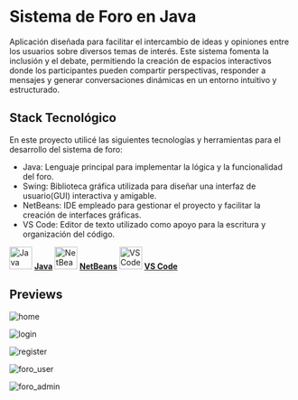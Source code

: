 # Sistema de Foro en Java

Aplicación diseñada para facilitar el intercambio de ideas y opiniones entre los usuarios sobre diversos temas de interés. Este sistema fomenta la inclusión y el debate, permitiendo la creación de espacios interactivos donde los participantes pueden compartir perspectivas, responder a mensajes y generar conversaciones dinámicas en un entorno intuitivo y estructurado.

## Stack Tecnológico

En este proyecto utilicé las siguientes tecnologías y herramientas para el desarrollo del sistema de foro:

- Java: Lenguaje principal para implementar la lógica y la funcionalidad del foro.
- Swing: Biblioteca gráfica utilizada para diseñar una interfaz de usuario(GUI) interactiva y amigable.
- NetBeans: IDE empleado para gestionar el proyecto y facilitar la creación de interfaces gráficas.
- VS Code: Editor de texto utilizado como apoyo para la escritura y organización del código.

<img src="https://upload.wikimedia.org/wikipedia/en/3/30/Java_programming_language_logo.svg" alt="Java " width="40"> [**Java**](https://www.java.com)
<img src="https://upload.wikimedia.org/wikipedia/commons/9/98/Apache_NetBeans_Logo.svg" alt="NetBeans" width="40"> [**NetBeans**](https://netbeans.apache.org)
<img src="https://code.visualstudio.com/assets/images/code-stable.png" alt="VS Code" width="40"> [**VS Code**](https://code.visualstudio.com)

## Previews
![home](https://github.com/user-attachments/assets/5a91b9ef-fab5-4b0b-b00a-25786152ab7e)

![login](https://github.com/user-attachments/assets/ec398289-0e51-4628-917d-a5bf5c5b7d8c)

![register](https://github.com/user-attachments/assets/21f46db1-6fc6-4072-a967-d478dce57225)

![foro_user](https://github.com/user-attachments/assets/4fbf7164-8ca2-48ee-a310-046697a039a0)

![foro_admin](https://github.com/user-attachments/assets/bc74a985-0791-4365-b01d-b021c9e5a431)
